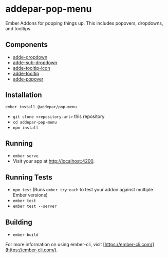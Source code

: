 # addepar-pop-menu

Ember Addons for popping things up. This includes popovers, dropdowns, and tooltips.

## Components

- [adde-dropdown](https://github.com/Addepar/addepar-pop-menu/blob/master/addon/components/adde-dropdown.js)
- [adde-sub-dropdown](https://github.com/Addepar/addepar-pop-menu/blob/master/addon/components/adde-sub-dropdown.js)
- [adde-tooltip-icon](https://github.com/Addepar/addepar-pop-menu/blob/master/addon/components/adde-tooltip-icon.js)
- [adde-tooltip](https://github.com/Addepar/addepar-pop-menu/blob/master/addon/components/adde-tooltip.js)
- [adde-popover](https://github.com/Addepar/addepar-pop-menu/blob/master/addon/components/adde-popover.js)

## Installation

```
ember install @addepar/pop-menu
```

* `git clone <repository-url>` this repository
* `cd addepar-pop-menu`
* `npm install`

## Running

* `ember serve`
* Visit your app at [http://localhost:4200](http://localhost:4200).

## Running Tests

* `npm test` (Runs `ember try:each` to test your addon against multiple Ember versions)
* `ember test`
* `ember test --server`

## Building

* `ember build`

For more information on using ember-cli, visit [https://ember-cli.com/](https://ember-cli.com/).
